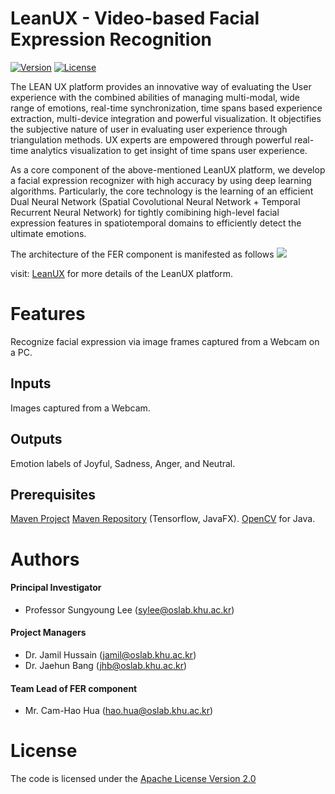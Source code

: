 # LeanUX - Video-based Facial Expression Recognition
[![Version](https://img.shields.io/badge/LeanUX--FER-version%203.0-green.svg)](http://uclab.khu.ac.kr/LeanUX/)
[![License](https://img.shields.io/badge/Apache%20License%20-Version%202.0-yellowgreen.svg)](https://www.apache.org/licenses/LICENSE-2.0)

<!--The LEAN UX platform provides an innovative way of evaluating the User experience with the combined abilities of managing multi-modal, wide range of emotions, real-time synchronization, time spans based experience extraction, multi-device integration and powerful visualization-->

The LEAN UX platform provides an innovative way of evaluating the User experience with the combined abilities of managing multi-modal, wide range of emotions, real-time synchronization, time spans based experience extraction, multi-device integration and powerful visualization. It objectifies the subjective nature of user in evaluating user experience through triangulation methods. UX experts are empowered through powerful real-time analytics visualization to get insight of time spans user experience.

As a core component of the above-mentioned LeanUX platform, we develop a facial expression recognizer with high accuracy by using deep learning algorithms. Particularly, the core technology is the learning of an efficient Dual Neural Network (Spatial Covolutional Neural Network + Temporal Recurrent Neural Network) for tightly comibining high-level facial expression features in spatiotemporal domains to efficiently detect the ultimate emotions.

The architecture of the FER component is manifested as follows
[<img src="https://github.com/ubiquitous-computing-lab/Lean-UX-Platform/blob/master/fer/fer_architecture.png">](http://uclab.khu.ac.kr/LeanUX/)

visit: [LeanUX](http://uclab.khu.ac.kr/LeanUX/) for more details of the LeanUX platform.

# Features
Recognize facial expression via image frames captured from a Webcam on a PC.

##  Inputs
Images captured from a Webcam.

##  Outputs
Emotion labels of Joyful, Sadness, Anger, and Neutral.

## Prerequisites
[Maven Project](https://maven.apache.org/)
[Maven Repository](https://mvnrepository.com/) (Tensorflow, JavaFX).
[OpenCV](https://opencv-java-tutorials.readthedocs.io/en/latest/) for Java.


# Authors

#### Principal Investigator

- Professor Sungyoung Lee (sylee@oslab.khu.ac.kr)

#### Project Managers

- Dr. Jamil Hussain (jamil@oslab.khu.ac.kr)
- Dr. Jaehun Bang (jhb@oslab.khu.ac.kr)

#### Team Lead of FER component

- Mr. Cam-Hao Hua (hao.hua@oslab.khu.ac.kr)

# License
The code is licensed under the [Apache License Version 2.0](http://www.apache.org/licenses/LICENSE-2.0)
